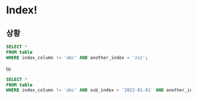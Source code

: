 # Index!

## 상황

```sql
SELECT *
FROM table
WHERE index_column != 'abc' AND another_index = 'zzz';
```

to

```sql
SELECT *
FROM table
WHERE index_column != 'abc' AND sub_index > '2022-01-01' AND another_index = 'zzz';
```